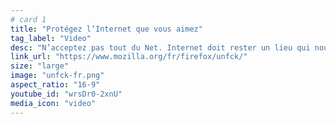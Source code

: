 ```yaml
---
# card 1
title: "Protégez l’Internet que vous aimez"
tag_label: "Video"
desc: "N’acceptez pas tout du Net. Internet doit rester un lieu qui nous protège, nous inspire et non un lieu qui nous exploite et nous manipule."
link_url: "https://www.mozilla.org/fr/firefox/unfck/"
size: "large"
image: "unfck-fr.png"
aspect_ratio: "16-9"
youtube_id: "wrsDr0-2xnU"
media_icon: "video"
---
```

